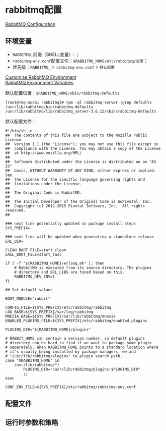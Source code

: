 # rabbitmq配置

[RabbitMQ Configuration](https://www.rabbitmq.com/configure.html)  

## 环境变量
- `RABBITMQ_`前缀（SHELL变量）: ；
- `rabbitmq-env.conf`配置文件：`$RABBITMQ_HOME/etc/rabbitmq/目录`；
- 优先级：`RABBITMQ_` > `rabbitmq-env.conf` > `默认配置`

[Customise RabbitMQ Environment](https://www.rabbitmq.com/configure.html#customise-environment)     
[RabbitMQ Environment Variables](https://www.rabbitmq.com/configure.html#define-environment-variables)    

默认配置位置：`$RABBITMQ_HOME/sbin/rabbitmq-defaults`
```
[root@rmq-node1 rabbitmq]# rpm -ql rabbitmq-server |grep defaults
/usr/lib/rabbitmq/bin/rabbitmq-defaults
/usr/lib/rabbitmq/lib/rabbitmq_server-3.6.12/sbin/rabbitmq-defaults
```
默认配置文件：
```
#!/bin/sh -e
##  The contents of this file are subject to the Mozilla Public License
##  Version 1.1 (the "License"); you may not use this file except in
##  compliance with the License. You may obtain a copy of the License
##  at http://www.mozilla.org/MPL/
##
##  Software distributed under the License is distributed on an "AS IS"
##  basis, WITHOUT WARRANTY OF ANY KIND, either express or implied. See
##  the License for the specific language governing rights and
##  limitations under the License.
##
##  The Original Code is RabbitMQ.
##
##  The Initial Developer of the Original Code is GoPivotal, Inc.
##  Copyright (c) 2012-2015 Pivotal Software, Inc.  All rights reserved.
##

### next line potentially updated in package install steps
SYS_PREFIX=

### next line will be updated when generating a standalone release
ERL_DIR=

CLEAN_BOOT_FILE=start_clean
SASL_BOOT_FILE=start_sasl

if [ -f "${RABBITMQ_HOME}/erlang.mk" ]; then
    # RabbitMQ is executed from its source directory. The plugins
    # directory and ERL_LIBS are tuned based on this.
    RABBITMQ_DEV_ENV=1
fi

## Set default values

BOOT_MODULE="rabbit"

CONFIG_FILE=${SYS_PREFIX}/etc/rabbitmq/rabbitmq
LOG_BASE=${SYS_PREFIX}/var/log/rabbitmq
MNESIA_BASE=${SYS_PREFIX}/var/lib/rabbitmq/mnesia
ENABLED_PLUGINS_FILE=${SYS_PREFIX}/etc/rabbitmq/enabled_plugins

PLUGINS_DIR="${RABBITMQ_HOME}/plugins"

# RABBIT_HOME can contain a version number, so default plugins
# directory can be hard to find if we want to package some plugin
# separately. When RABBITMQ_HOME points to a standard location where
# it's usually being installed by package managers, we add
# "/usr/lib/rabbitmq/plugins" to plugin search path.
case "$RABBITMQ_HOME" in
    /usr/lib/rabbitmq/*)
        PLUGINS_DIR="/usr/lib/rabbitmq/plugins:$PLUGINS_DIR"
        ;;
esac

CONF_ENV_FILE=${SYS_PREFIX}/etc/rabbitmq/rabbitmq-env.conf

```


## 配置文件

## 运行时参数和策略
